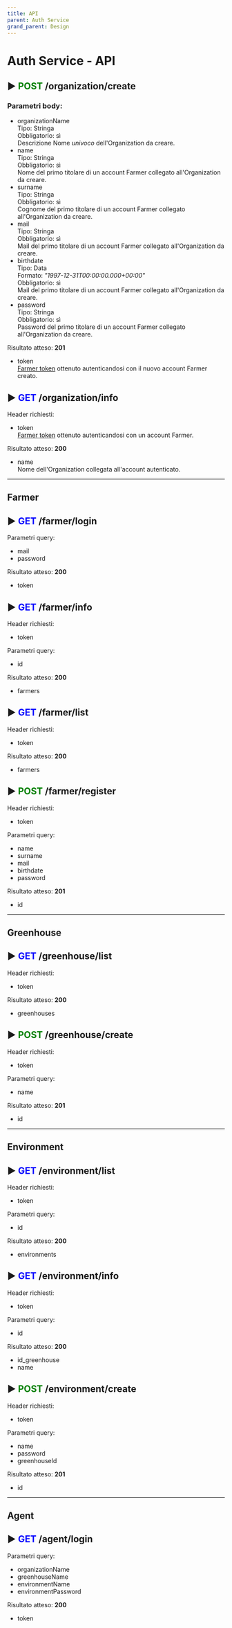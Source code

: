 ```yaml
---
title: API
parent: Auth Service
grand_parent: Design
---
```


# Auth Service - API

## &#9658; <font color="green">**POST**</font> /organization/**create**
### **Parametri body:**
* organizationName  
Tipo: Stringa  
Obbligatorio: sì  
Descrizione Nome *univoco* dell'Organization da creare.
* name  
Tipo: Stringa  
Obbligatorio: sì  
Nome del primo titolare di un account Farmer collegato all'Organization da creare.
* surname  
Tipo: Stringa  
Obbligatorio: sì  
Cognome del primo titolare di un account Farmer collegato all'Organization da creare.
* mail  
Tipo: Stringa  
Obbligatorio: sì  
Mail del primo titolare di un account Farmer collegato all'Organization da creare.
* birthdate  
Tipo: Data  
Formato: *"1997-12-31T00:00:00.000+00:00"*  
Obbligatorio: sì  
Mail del primo titolare di un account Farmer collegato all'Organization da creare.
* password  
Tipo: Stringa  
Obbligatorio: sì  
Password del primo titolare di un account Farmer collegato all'Organization da creare.

Risultato atteso: **201**
* token  
<u>Farmer token</u> ottenuto autenticandosi con il nuovo account Farmer creato.

## &#9658; <font color="blue">**GET**</font> /organization/**info**
Header richiesti:
* token  
<u>Farmer token</u> ottenuto autenticandosi con un account Farmer.

Risultato atteso: **200**
* name  
Nome dell'Organization collegata all'account autenticato.
---

## Farmer

## &#9658; <font color="blue">**GET**</font> /farmer/**login**
Parametri query:
* mail
* password

Risultato atteso: **200**
* token

## &#9658; <font color="blue">**GET**</font> /farmer/**info**
Header richiesti:
* token

Parametri query:
* id

Risultato atteso: **200**
* farmers

## &#9658; <font color="blue">**GET**</font> /farmer/**list**
Header richiesti:
* token

Risultato atteso: **200**
* farmers

## &#9658; <font color="green">**POST**</font> /farmer/**register**
Header richiesti:
* token

Parametri query:
* name
* surname
* mail
* birthdate
* password

Risultato atteso: **201**
* id
---

## Greenhouse

## &#9658; <font color="blue">**GET**</font> /greenhouse/**list**
Header richiesti:
* token

Risultato atteso: **200**
* greenhouses

## &#9658; <font color="green">**POST**</font> /greenhouse/**create**
Header richiesti:
* token

Parametri query:
* name

Risultato atteso: **201**
* id
---

## Environment

## &#9658; <font color="blue">**GET**</font> /environment/**list**
Header richiesti:
* token

Parametri query:
* id

Risultato atteso: **200**
* environments

## &#9658; <font color="blue">**GET**</font> /environment/**info**
Header richiesti:
* token

Parametri query:
* id

Risultato atteso: **200**
* id_greenhouse
* name

## &#9658; <font color="green">**POST**</font> /environment/**create**
Header richiesti:
* token

Parametri query:
* name
* password
* greenhouseId

Risultato atteso: **201**
* id
---

## Agent

## &#9658; <font color="blue">**GET**</font> /agent/**login**
Parametri query:
* organizationName
* greenhouseName
* environmentName
* environmentPassword

Risultato atteso: **200**
* token